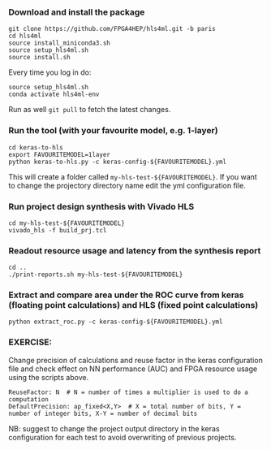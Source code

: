 ### Download and install the package

```
git clone https://github.com/FPGA4HEP/hls4ml.git -b paris
cd hls4ml
source install_miniconda3.sh
source setup_hls4ml.sh
source install.sh
```

Every time you log in do:

```
source setup_hls4ml.sh
conda activate hls4ml-env
```

Run as well ```git pull``` to fetch the latest changes.

### Run the tool (with your favourite model, e.g. 1-layer)

```
cd keras-to-hls
export FAVOURITEMODEL=1layer
python keras-to-hls.py -c keras-config-${FAVOURITEMODEL}.yml
```

This will create a folder called `my-hls-test-${FAVOURITEMODEL}`. If you want to change the projectory directory name edit the yml configuration file.

### Run project design synthesis with Vivado HLS

```
cd my-hls-test-${FAVOURITEMODEL}
vivado_hls -f build_prj.tcl
```


### Readout resource usage and latency from the synthesis report

```
cd ..
./print-reports.sh my-hls-test-${FAVOURITEMODEL}
```

### Extract and compare area under the ROC curve from keras (floating point calculations) and HLS (fixed point calculations)

```
python extract_roc.py -c keras-config-${FAVOURITEMODEL}.yml
```

### EXERCISE:

Change precision of calculations and reuse factor in the keras configuration file and check effect on NN performance (AUC) and FPGA resource usage using the scripts above.

```
ReuseFactor: N  # N = number of times a multiplier is used to do a computation 
DefaultPrecision: ap_fixed<X,Y>  # X = total number of bits, Y = number of integer bits, X-Y = number of decimal bits
```

NB: suggest to change the project output directory in the keras configuration for each test to avoid overwriting of previous projects.
